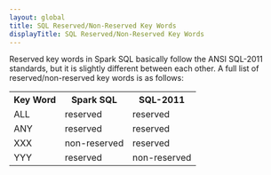 ```yaml
---
layout: global
title: SQL Reserved/Non-Reserved Key Words
displayTitle: SQL Reserved/Non-Reserved Key Words
---
```


Reserved key words in Spark SQL basically follow the ANSI SQL-2011 standards, but it is slightly different between each other.
A full list of reserved/non-reserved key words is as follows:

<table class="table">
  <tr><th><b>Key Word</b></th><th><b>Spark SQL</b></th><th><b>SQL-2011</b></th></tr>
  <tr>
    <td>ALL</td><td>reserved</td><td>reserved</td>
  </tr>
  <tr>
    <td>ANY</td><td>reserved</td><td>reserved</td>
  </tr>
  <tr>
    <td>XXX</td><td>non-reserved</td><td>reserved</td>
  </tr>
  <tr>
    <td>YYY</td><td>reserved</td><td>non-reserved</td>
  </tr>
</table>

